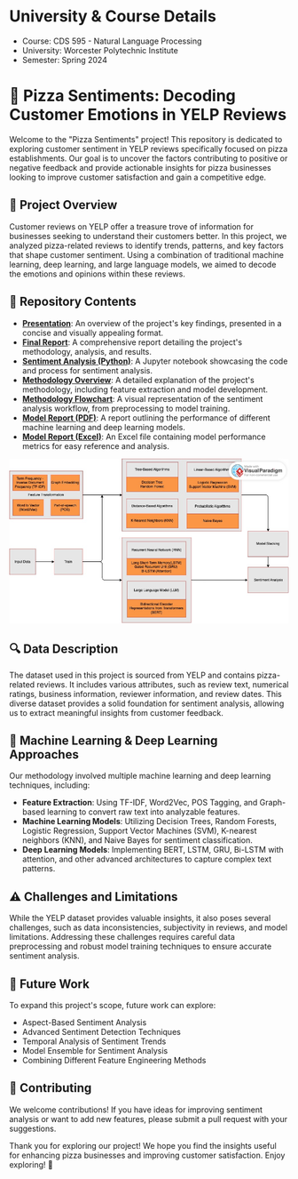 # University & Course Details
- Course: CDS 595 - Natural Language Processing
- University: Worcester Polytechnic Institute
- Semester: Spring 2024

# 🍕 Pizza Sentiments: Decoding Customer Emotions in YELP Reviews

Welcome to the "Pizza Sentiments" project! This repository is dedicated to exploring customer sentiment in YELP reviews specifically focused on pizza establishments. Our goal is to uncover the factors contributing to positive or negative feedback and provide actionable insights for pizza businesses looking to improve customer satisfaction and gain a competitive edge.

## 🌟 Project Overview

Customer reviews on YELP offer a treasure trove of information for businesses seeking to understand their customers better. In this project, we analyzed pizza-related reviews to identify trends, patterns, and key factors that shape customer sentiment. Using a combination of traditional machine learning, deep learning, and large language models, we aimed to decode the emotions and opinions within these reviews.

## 📂 Repository Contents

- **[Presentation](./Presentation.pdf)**: An overview of the project's key findings, presented in a concise and visually appealing format.
- **[Final Report](./Report.pdf)**: A comprehensive report detailing the project's methodology, analysis, and results.
- **[Sentiment Analysis (Python)](./SentimentAnalysis.ipynb)**: A Jupyter notebook showcasing the code and process for sentiment analysis.
- **[Methodology Overview](./Methodology.pdf)**: A detailed explanation of the project's methodology, including feature extraction and model development.
- **[Methodology Flowchart](./Methodology.jpg)**: A visual representation of the sentiment analysis workflow, from preprocessing to model training.
- **[Model Report (PDF)](./Model_Report.pdf)**: A report outlining the performance of different machine learning and deep learning models.
- **[Model Report (Excel)](./Model_Report.xlsx)**: An Excel file containing model performance metrics for easy reference and analysis.

<p align="center">
  <img src="Methodology.jpg" width="650" alt="Methodology"/>
</p>

## 🔍 Data Description

The dataset used in this project is sourced from YELP and contains pizza-related reviews. It includes various attributes, such as review text, numerical ratings, business information, reviewer information, and review dates. This diverse dataset provides a solid foundation for sentiment analysis, allowing us to extract meaningful insights from customer feedback.

## 🧠 Machine Learning & Deep Learning Approaches

Our methodology involved multiple machine learning and deep learning techniques, including:
- **Feature Extraction**: Using TF-IDF, Word2Vec, POS Tagging, and Graph-based learning to convert raw text into analyzable features.
- **Machine Learning Models**: Utilizing Decision Trees, Random Forests, Logistic Regression, Support Vector Machines (SVM), K-nearest neighbors (KNN), and Naive Bayes for sentiment classification.
- **Deep Learning Models**: Implementing BERT, LSTM, GRU, Bi-LSTM with attention, and other advanced architectures to capture complex text patterns.

## ⚠️ Challenges and Limitations

While the YELP dataset provides valuable insights, it also poses several challenges, such as data inconsistencies, subjectivity in reviews, and model limitations. Addressing these challenges requires careful data preprocessing and robust model training techniques to ensure accurate sentiment analysis.

## 📅 Future Work

To expand this project's scope, future work can explore:
- Aspect-Based Sentiment Analysis
- Advanced Sentiment Detection Techniques
- Temporal Analysis of Sentiment Trends
- Model Ensemble for Sentiment Analysis
- Combining Different Feature Engineering Methods

## 👏 Contributing

We welcome contributions! If you have ideas for improving sentiment analysis or want to add new features, please submit a pull request with your suggestions.

Thank you for exploring our project! We hope you find the insights useful for enhancing pizza businesses and improving customer satisfaction. Enjoy exploring! 🍕
